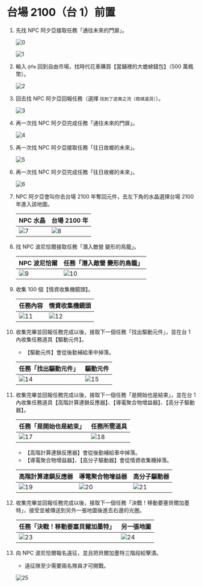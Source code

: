 # 台場 2100（台 1）前置

1. 先找 NPC 阿夕亞接取任務「通往未來的門扉」。

    ![0](0.png)

    ![1](1.png)

2. 輸入 `@fm` 回到自由市場，找時代花車購買【當鋪裡的大蟾蜍錢包】（500 萬楓幣）。

    ![2](2.png)

3. 回去找 NPC 阿夕亞回報任務（選擇 `找到了逆奧之流（商城道具）`）。

    ![3](3.png)

4. 再一次找 NPC 阿夕亞完成任務「通往未來的門扉」。

    ![4](4.png)

5. 再一次找 NPC 阿夕亞接取任務「往日故鄉的未來」。

    ![5](5.png)

6. 再一次找 NPC 阿夕亞完成任務「往日故鄉的未來」。

    ![6](6.png)

7. NPC 阿夕亞會叫你去台場 2100 年奪回元件，去左下角的水晶選擇台場 2100 年進入該地圖。

    | NPC 水晶    | 台場 2100 年 |
    |-------------|-------------|
    | ![7](7.png) | ![8](8.png) |

8. 找 NPC 波尼恰爾接取任務「潛入敵營 變形的鳥籠」。

    | NPC 波尼恰爾   | 任務「潛入敵營 變形的鳥籠」 |
    |---------------|---------------|
    | ![9](9.png)   | ![10](10.png) |

9. 收集 100 個【情資收集機鏡頭】。

    | 任務內容       | 情資收集機鏡頭  |
    |---------------|---------------|
    | ![11](11.png) | ![12](12.png) |

10. 收集完畢並回報任務完成以後，接取下一個任務「找出驅動元件」，並在台 1 內收集任務道具【驅動元件】。

    - 【驅動元件】會從後勤補給車中掉落。

    | 任務「找出驅動元件」 | 驅動元件 |
    |---------------|---------------|
    | ![14](14.png) | ![15](15.png) |

11. 收集完畢並回報任務完成以後，接取下一個任務「是開始也是結束」，並在台 1 內收集任務道具【高階計算連鎖反應器】、【導電聚合物增益器】、【高分子驅動器】。

    | 任務「是開始也是結束」 | 任務所需道具 |
    |---------------|---------------|
    | ![17](17.png) | ![18](18.png) |

    - 【高階計算連鎖反應器】會從後勤補給車中掉落。
    - 【導電聚合物增益器】、【高分子驅動器】會從情資收集機掉落。

    | 高階計算連鎖反應器 | 導電聚合物增益器 | 高分子驅動器 |
    |---------------|---------------|---------------|
    | ![19](19.png) | ![20](20.png) | ![21](21.png) |

12. 收集完畢並回報任務完成以後，接取下一個任務「決戰！移動要塞貝爾加墨特」，接受並被傳送到另外一張地圖後進去右邊的光圈。

    | 任務「決戰！移動要塞貝爾加墨特」 | 另一張地圖 |
    |---------------|---------------|
    | ![23](23.png) | ![24](24.png) |

13. 向 NPC 波尼恰爾報名遠征，並且把貝爾加墨特三階段給擊潰。

    - 遠征隊至少需要兩名隊員才可開戰。

    ![25](25.png)

